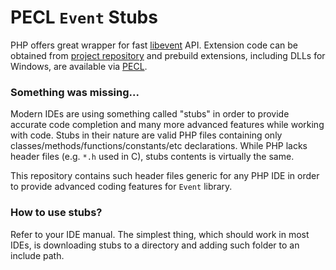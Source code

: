 # PECL `Event` Stubs

PHP offers great wrapper for fast [libevent](http://libevent.org) API. Extension code can
be obtained from [project repository](https://bitbucket.org/osmanov/pecl-event]) and 
prebuild extensions, including DLLs for Windows, are available via [PECL](https://pecl.php.net/package/event).

### Something was missing...
Modern IDEs are using something called "stubs" in order to provide accurate code 
completion and many more advanced features while working with code. Stubs in their nature
are valid PHP files containing only classes/methods/functions/constants/etc declarations.
While PHP lacks header files (e.g. `*.h` used in C), stubs contents is virtually the same.

This repository contains such header files generic for any PHP IDE in order to provide 
advanced coding features for `Event` library.

### How to use stubs?
Refer to your IDE manual. The simplest thing, which should work in most IDEs, is 
downloading stubs to a directory and adding such folder to an include path.
